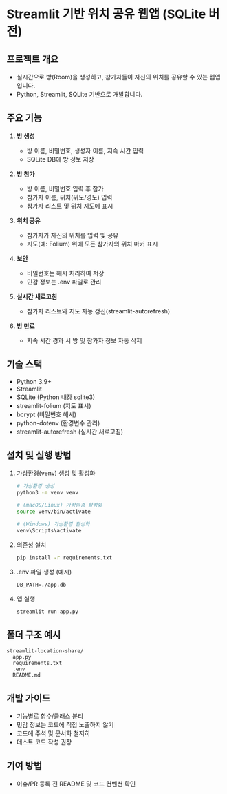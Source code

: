 # Streamlit 기반 위치 공유 웹앱 (SQLite 버전)

## 프로젝트 개요
- 실시간으로 방(Room)을 생성하고, 참가자들이 자신의 위치를 공유할 수 있는 웹앱입니다.
- Python, Streamlit, SQLite 기반으로 개발합니다.

## 주요 기능
1. **방 생성**
   - 방 이름, 비밀번호, 생성자 이름, 지속 시간 입력
   - SQLite DB에 방 정보 저장

2. **방 참가**
   - 방 이름, 비밀번호 입력 후 참가
   - 참가자 이름, 위치(위도/경도) 입력
   - 참가자 리스트 및 위치 지도에 표시

3. **위치 공유**
   - 참가자가 자신의 위치를 입력 및 공유
   - 지도(예: Folium) 위에 모든 참가자의 위치 마커 표시

4. **보안**
   - 비밀번호는 해시 처리하여 저장
   - 민감 정보는 .env 파일로 관리

5. **실시간 새로고침**
   - 참가자 리스트와 지도 자동 갱신(streamlit-autorefresh)

6. **방 만료**
   - 지속 시간 경과 시 방 및 참가자 정보 자동 삭제

## 기술 스택
- Python 3.9+
- Streamlit
- SQLite (Python 내장 sqlite3)
- streamlit-folium (지도 표시)
- bcrypt (비밀번호 해시)
- python-dotenv (환경변수 관리)
- streamlit-autorefresh (실시간 새로고침)

## 설치 및 실행 방법

1. 가상환경(venv) 생성 및 활성화
    ```bash
    # 가상환경 생성
    python3 -m venv venv

    # (macOS/Linux) 가상환경 활성화
    source venv/bin/activate

    # (Windows) 가상환경 활성화
    venv\Scripts\activate
    ```

2. 의존성 설치
    ```bash
    pip install -r requirements.txt
    ```

3. .env 파일 생성 (예시)
    ```
    DB_PATH=./app.db
    ```

4. 앱 실행
    ```bash
    streamlit run app.py
    ```

## 폴더 구조 예시
```
streamlit-location-share/
  app.py
  requirements.txt
  .env
  README.md
```

## 개발 가이드
- 기능별로 함수/클래스 분리
- 민감 정보는 코드에 직접 노출하지 않기
- 코드에 주석 및 문서화 철저히
- 테스트 코드 작성 권장

## 기여 방법
- 이슈/PR 등록 전 README 및 코드 컨벤션 확인 